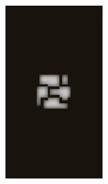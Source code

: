 <img src="images/privbg.png" style="width: 60%;
                                    display: block;
                                    margin-left: auto;
                                    margin-right: auto"/>
